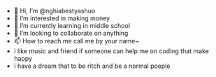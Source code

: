 - 👋 Hi, I’m @nghiabestyashuo
- 👀 I’m interested in making money 
- 🌱 I’m currently learning in middle school
- 💞️ I’m looking to collaborate on anything
- 📫 How to reach me call me by your name~
- i like music and friend if someone can help me on coding that make happy
- i have a dream that to be ritch and be a normal poeple 

<!---
nghiabestyashuo/nghiabestyashuo is a ✨ special ✨ repository because its `README.md` (this file) appears on your GitHub profile.
You can click the Preview link to take a look at your changes.
--->
